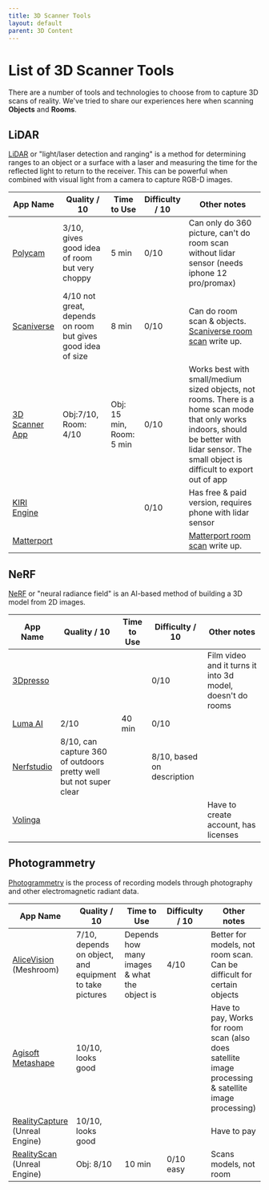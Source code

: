 ```yaml
---
title: 3D Scanner Tools
layout: default
parent: 3D Content
---
```


#  List of 3D Scanner Tools

There are a number of tools and technologies to choose from to capture 3D scans of reality.
We've tried to share our experiences here when scanning **Objects** and **Rooms**.

## **LiDAR**

 [LiDAR](https://wikipedia.org/wiki/Lidar) or "light/laser detection and ranging" is a method for determining ranges to an object or a surface with a laser and measuring the time for the reflected light to return to the receiver. This can be powerful when combined with visual light from a camera to capture RGB-D images.

| App Name | Quality / 10 | Time to Use | Difficulty / 10 | Other notes |
| -- | -- | -- | -- | -- |
| [Polycam](https://poly.cam/) | 3/10, gives good idea of room but very choppy | 5 min | 0/10 |  Can only do 360 picture, can't do room scan without lidar sensor (needs iphone 12 pro/promax) |
| [Scaniverse](https://scaniverse.com/) | 4/10 not great, depends on room but gives good idea of size | 8 min | 0/10 |  Can do room scan & objects. [Scaniverse room scan](/content/3d-content/scaniverse) write up. |
| [3D Scanner App](https://3dscannerapp.com/) | Obj:7/10, Room: 4/10 | Obj: 15 min, Room: 5 min | 0/10 | Works best with small/medium sized objects, not rooms. There is a home scan mode that only works indoors, should be better with lidar sensor. The small object is difficult to export out of app |
| [KIRI Engine](https://www.kiriengine.com/) |  |  | 0/10 |  Has free & paid version, requires phone with lidar sensor |
| [Matterport](https://matterport.com) |  |  |  | [Matterport room scan](/content/3d-content/matterport) write up. |

## **NeRF**

[NeRF](https://wikipedia.org/wiki/Neural_radiance_field) or "neural radiance field" is an AI-based method of building a 3D model from 2D images.

| App Name | Quality / 10 | Time to Use | Difficulty / 10 | Other notes |
| -- | -- | -- | -- | -- |
| [3Dpresso](https://3dpresso.ai/) |  |  | 0/10 | Film video and it turns it into 3d model, doesn't do rooms |
| [Luma AI](https://lumalabs.ai/) | 2/10 | 40 min | 0/10 |  |
| [Nerfstudio](https://docs.nerf.studio/) |8/10, can capture 360 of outdoors pretty well but not super clear |  | 8/10, based on description |  |
| [Volinga](https://volinga.ai/) |  |  |  | Have to create account, has licenses |

## **Photogrammetry**

[Photogrammetry](https://wikipedia.org/wiki/Photogrammetry) is the process of recording models through photography and other electromagnetic radiant data.

| App Name | Quality / 10 | Time to Use | Difficulty / 10 | Other notes |
| -- | -- | -- | -- | -- |
| [AliceVision](https://alicevision.org/) (Meshroom) | 7/10, depends on object, and equipment to take pictures | Depends how many images & what the object is | 4/10 |Better for models, not room scan. Can be difficult for certain objects |
| [Agisoft Metashape](https://www.agisoft.com/) | 10/10, looks good |  |  | Have to pay, Works for room scan (also does satellite image processing & satellite image processing) |
| [RealityCapture](https://www.capturingreality.com/) (Unreal Engine) | 10/10, looks good |  |  |Have to pay |
| [RealityScan](https://www.unrealengine.com/en-US/realityscan) (Unreal Engine) | Obj: 8/10 | 10 min | 0/10 easy | Scans models, not room |
